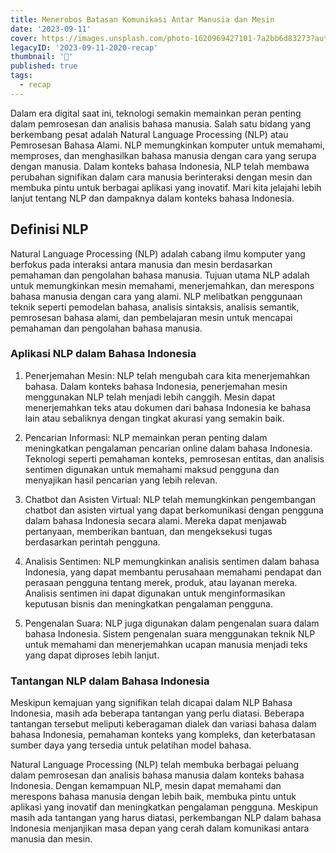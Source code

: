 ```yaml
---
title: Menerobos Batasan Komunikasi Antar Manusia dan Mesin
date: '2023-09-11'
cover: https://images.unsplash.com/photo-1620969427101-7a2bb6d83273?auto=format&q=80
legacyID: '2023-09-11-2020-recap'
thumbnail: '📘'
published: true
tags:
  - recap
---
```


Dalam era digital saat ini, teknologi semakin memainkan peran penting dalam pemrosesan dan analisis bahasa manusia. Salah satu bidang yang berkembang pesat adalah Natural Language Processing (NLP) atau Pemrosesan Bahasa Alami. NLP memungkinkan komputer untuk memahami, memproses, dan menghasilkan bahasa manusia dengan cara yang serupa dengan manusia. Dalam konteks bahasa Indonesia, NLP telah membawa perubahan signifikan dalam cara manusia berinteraksi dengan mesin dan membuka pintu untuk berbagai aplikasi yang inovatif. Mari kita jelajahi lebih lanjut tentang NLP dan dampaknya dalam konteks bahasa Indonesia.

## Definisi NLP

Natural Language Processing (NLP) adalah cabang ilmu komputer yang berfokus pada interaksi antara manusia dan mesin berdasarkan pemahaman dan pengolahan bahasa manusia. Tujuan utama NLP adalah untuk memungkinkan mesin memahami, menerjemahkan, dan merespons bahasa manusia dengan cara yang alami. NLP melibatkan penggunaan teknik seperti pemodelan bahasa, analisis sintaksis, analisis semantik, pemrosesan bahasa alami, dan pembelajaran mesin untuk mencapai pemahaman dan pengolahan bahasa manusia.

### Aplikasi NLP dalam Bahasa Indonesia

1. Penerjemahan Mesin: NLP telah mengubah cara kita menerjemahkan bahasa. Dalam konteks bahasa Indonesia, penerjemahan mesin menggunakan NLP telah menjadi lebih canggih. Mesin dapat menerjemahkan teks atau dokumen dari bahasa Indonesia ke bahasa lain atau sebaliknya dengan tingkat akurasi yang semakin baik.

2. Pencarian Informasi: NLP memainkan peran penting dalam meningkatkan pengalaman pencarian online dalam bahasa Indonesia. Teknologi seperti pemahaman konteks, pemrosesan entitas, dan analisis sentimen digunakan untuk memahami maksud pengguna dan menyajikan hasil pencarian yang lebih relevan.

3. Chatbot dan Asisten Virtual: NLP telah memungkinkan pengembangan chatbot dan asisten virtual yang dapat berkomunikasi dengan pengguna dalam bahasa Indonesia secara alami. Mereka dapat menjawab pertanyaan, memberikan bantuan, dan mengeksekusi tugas berdasarkan perintah pengguna.

4. Analisis Sentimen: NLP memungkinkan analisis sentimen dalam bahasa Indonesia, yang dapat membantu perusahaan memahami pendapat dan perasaan pengguna tentang merek, produk, atau layanan mereka. Analisis sentimen ini dapat digunakan untuk menginformasikan keputusan bisnis dan meningkatkan pengalaman pengguna.

5. Pengenalan Suara: NLP juga digunakan dalam pengenalan suara dalam bahasa Indonesia. Sistem pengenalan suara menggunakan teknik NLP untuk memahami dan menerjemahkan ucapan manusia menjadi teks yang dapat diproses lebih lanjut.

### Tantangan NLP dalam Bahasa Indonesia

Meskipun kemajuan yang signifikan telah dicapai dalam NLP Bahasa Indonesia, masih ada beberapa tantangan yang perlu diatasi. Beberapa tantangan tersebut meliputi keberagaman dialek dan variasi bahasa dalam bahasa Indonesia, pemahaman konteks yang kompleks, dan keterbatasan sumber daya yang tersedia untuk pelatihan model bahasa.

Natural Language Processing (NLP) telah membuka berbagai peluang dalam pemrosesan dan analisis bahasa manusia dalam konteks bahasa Indonesia. Dengan kemampuan NLP, mesin dapat memahami dan merespons bahasa manusia dengan lebih baik, membuka pintu untuk aplikasi yang inovatif dan meningkatkan pengalaman pengguna. Meskipun masih ada tantangan yang harus diatasi, perkembangan NLP dalam bahasa Indonesia menjanjikan masa depan yang cerah dalam komunikasi antara manusia dan mesin.
